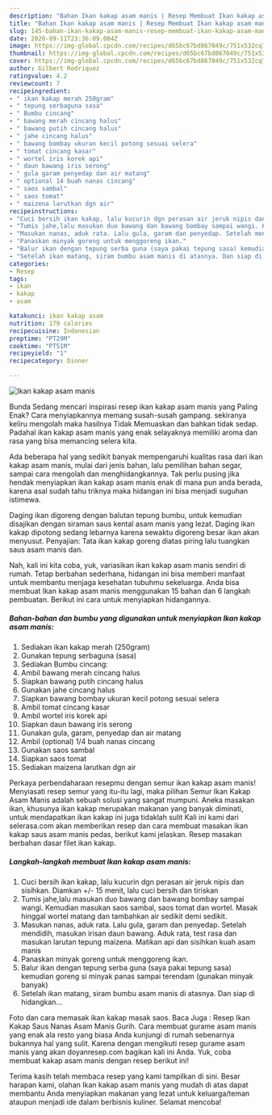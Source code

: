 ```yaml
---
description: "Bahan Ikan kakap asam manis | Resep Membuat Ikan kakap asam manis Yang Lezat Sekali"
title: "Bahan Ikan kakap asam manis | Resep Membuat Ikan kakap asam manis Yang Lezat Sekali"
slug: 145-bahan-ikan-kakap-asam-manis-resep-membuat-ikan-kakap-asam-manis-yang-lezat-sekali
date: 2020-09-11T23:36:09.004Z
image: https://img-global.cpcdn.com/recipes/d65bc67bd867049c/751x532cq70/ikan-kakap-asam-manis-foto-resep-utama.jpg
thumbnail: https://img-global.cpcdn.com/recipes/d65bc67bd867049c/751x532cq70/ikan-kakap-asam-manis-foto-resep-utama.jpg
cover: https://img-global.cpcdn.com/recipes/d65bc67bd867049c/751x532cq70/ikan-kakap-asam-manis-foto-resep-utama.jpg
author: Gilbert Rodriquez
ratingvalue: 4.2
reviewcount: 7
recipeingredient:
- " ikan kakap merah 250gram"
- " tepung serbaguna sasa"
- " Bumbu cincang"
- " bawang merah cincang halus"
- " bawang putih cincang halus"
- " jahe cincang halus"
- " bawang bombay ukuran kecil potong sesuai selera"
- " tomat cincang kasar"
- " wortel iris korek api"
- " daun bawang iris serong"
- " gula garam penyedap dan air matang"
- " optional 14 buah nanas cincang"
- " saos sambal"
- " saos tomat"
- " maizena larutkan dgn air"
recipeinstructions:
- "Cuci bersih ikan kakap, lalu kucurin dgn perasan air jeruk nipis dan sisihkan. Diamkan +/- 15 menit, lalu cuci bersih dan tiriskan"
- "Tumis jahe,lalu masukan duo bawang dan bawang bombay sampai wangi. Kemudian masukan saos sambal, saos tomat dan wortel. Masak hinggal wortel matang dan tambahkan air sedikit demi sedikit."
- "Masukan nanas, aduk rata. Lalu gula, garam dan penyedap. Setelah mendidih, masukan irisan daun bawang. Aduk rata, test rasa dan masukan larutan tepung maizena. Matikan api dan sisihkan kuah asam manis"
- "Panaskan minyak goreng untuk menggoreng ikan."
- "Balur ikan dengan tepung serba guna (saya pakai tepung sasa) kemudian goreng si minyak panas sampai terendam (gunakan minyak banyak)"
- "Setelah ikan matang, siram bumbu asam manis di atasnya. Dan siap di hidangkan..."
categories:
- Resep
tags:
- ikan
- kakap
- asam

katakunci: ikan kakap asam 
nutrition: 179 calories
recipecuisine: Indonesian
preptime: "PT29M"
cooktime: "PT51M"
recipeyield: "1"
recipecategory: Dinner

---
```



![Ikan kakap asam manis](https://img-global.cpcdn.com/recipes/d65bc67bd867049c/751x532cq70/ikan-kakap-asam-manis-foto-resep-utama.jpg)

Bunda Sedang mencari inspirasi resep ikan kakap asam manis yang Paling Enak? Cara menyiapkannya memang susah-susah gampang. sekiranya keliru mengolah maka hasilnya Tidak Memuaskan dan bahkan tidak sedap. Padahal ikan kakap asam manis yang enak selayaknya memiliki aroma dan rasa yang bisa memancing selera kita.

Ada beberapa hal yang sedikit banyak mempengaruhi kualitas rasa dari ikan kakap asam manis, mulai dari jenis bahan, lalu pemilihan bahan segar, sampai cara mengolah dan menghidangkannya. Tak perlu pusing jika hendak menyiapkan ikan kakap asam manis enak di mana pun anda berada, karena asal sudah tahu triknya maka hidangan ini bisa menjadi suguhan istimewa.

Daging ikan digoreng dengan balutan tepung bumbu, untuk kemudian disajikan dengan siraman saus kental asam manis yang lezat. Daging ikan kakap dipotong sedang lebarnya karena sewaktu digoreng besar ikan akan menyusut. Penyajian: Tata ikan kakap goreng diatas piring lalu tuangkan saus asam manis dan.


Nah, kali ini kita coba, yuk, variasikan ikan kakap asam manis sendiri di rumah. Tetap berbahan sederhana, hidangan ini bisa memberi manfaat untuk membantu menjaga kesehatan tubuhmu sekeluarga. Anda bisa membuat Ikan kakap asam manis menggunakan 15 bahan dan 6 langkah pembuatan. Berikut ini cara untuk menyiapkan hidangannya.

<!--inarticleads1-->

##### Bahan-bahan dan bumbu yang digunakan untuk menyiapkan Ikan kakap asam manis:

1. Sediakan  ikan kakap merah (250gram)
1. Gunakan  tepung serbaguna (sasa)
1. Sediakan  Bumbu cincang:
1. Ambil  bawang merah cincang halus
1. Siapkan  bawang putih cincang halus
1. Gunakan  jahe cincang halus
1. Siapkan  bawang bombay ukuran kecil potong sesuai selera
1. Ambil  tomat cincang kasar
1. Ambil  wortel iris korek api
1. Siapkan  daun bawang iris serong
1. Gunakan  gula, garam, penyedap dan air matang
1. Ambil  (optional) 1/4 buah nanas cincang
1. Gunakan  saos sambal
1. Siapkan  saos tomat
1. Sediakan  maizena larutkan dgn air


Perkaya perbendaharaan resepmu dengan semur ikan kakap asam manis! Menyiasati resep semur yang itu-itu lagi, maka pilihan Semur Ikan Kakap Asam Manis adalah sebuah solusi yang sangat mumpuni. Aneka masakan ikan, khusunya ikan kakap merupakan makanan yang banyak diminati, untuk mendapatkan ikan kakap ini juga tidaklah sulit Kali ini kami dari selerasa.com akan memberikan resep dan cara membuat masakan ikan kakap saus asam manis pedas, berikut kami jelaskan. Resep masakan berbahan dasar filet ikan kakap. 

<!--inarticleads2-->

##### Langkah-langkah membuat Ikan kakap asam manis:

1. Cuci bersih ikan kakap, lalu kucurin dgn perasan air jeruk nipis dan sisihkan. Diamkan +/- 15 menit, lalu cuci bersih dan tiriskan
1. Tumis jahe,lalu masukan duo bawang dan bawang bombay sampai wangi. Kemudian masukan saos sambal, saos tomat dan wortel. Masak hinggal wortel matang dan tambahkan air sedikit demi sedikit.
1. Masukan nanas, aduk rata. Lalu gula, garam dan penyedap. Setelah mendidih, masukan irisan daun bawang. Aduk rata, test rasa dan masukan larutan tepung maizena. Matikan api dan sisihkan kuah asam manis
1. Panaskan minyak goreng untuk menggoreng ikan.
1. Balur ikan dengan tepung serba guna (saya pakai tepung sasa) kemudian goreng si minyak panas sampai terendam (gunakan minyak banyak)
1. Setelah ikan matang, siram bumbu asam manis di atasnya. Dan siap di hidangkan...


Foto dan cara memasak ikan kakap masak saos. Baca Juga : Resep Ikan Kakap Saus Nanas Asam Manis Gurih. Cara membuat gurame asam manis yang enak ala resto yang biasa Anda kunjungi di rumah sebenarnya bukannya hal yang sulit. Karena dengan mengikuti resep gurame asam manis yang akan doyanresep.com bagikan kali ini Anda. Yuk, coba membuat kakap asam manis dengan resep berikut ini! 

Terima kasih telah membaca resep yang kami tampilkan di sini. Besar harapan kami, olahan Ikan kakap asam manis yang mudah di atas dapat membantu Anda menyiapkan makanan yang lezat untuk keluarga/teman ataupun menjadi ide dalam berbisnis kuliner. Selamat mencoba!
